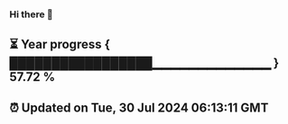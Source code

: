 ### Hi there 👋
⏳ Year progress { █████████████████▁▁▁▁▁▁▁▁▁▁▁▁▁ } 57.72 %
---
⏰ Updated on Tue, 30 Jul 2024 06:13:11 GMT
---

